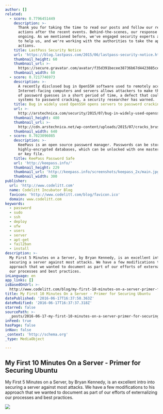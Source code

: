 ```yaml
---
author: []
related:
  - score: 0.7796451449
    description: >-
      Thank you for taking the time to read our posts and follow our recommended
      actions after the recent events. Behind-the-scenes, our response has been
      ongoing. As we mentioned before, we've engaged security experts and firms
      to help us, and we're working with the authorities to take the appropriate
      actions.
    title: LastPass Security Notice
    url: 'https://blog.lastpass.com/2015/06/lastpass-security-notice.html/'
    thumbnail_height: 60
    thumbnail_url: >-
      https://secure.gravatar.com/avatar/f35d391becee38736b67d4423885cea7?s=60&d=mm&r=pg
    thumbnail_width: 60
  - score: 0.7217746973
    description: >-
      A recently disclosed bug in OpenSSH software used to remotely access
      Internet-facing computers and servers allows attackers to make thousands
      of password guesses in a short period of time, a defect that could open
      systems to password cracking, a security researcher has warned.
    title: Bug in widely used OpenSSH opens servers to password cracking
    url: >-
      http://arstechnica.com/security/2015/07/bug-in-widely-used-openssh-opens-servers-to-password-cracking/
    thumbnail_height: 480
    thumbnail_url: >-
      http://cdn.arstechnica.net/wp-content/uploads/2015/07/cracks_brushes_by_miamoto-640x480.jpg
    thumbnail_width: 640
  - score: 0.7023096085
    description: >-
      KeePass is an open source password manager. Passwords can be stored in
      highly-encrypted databases, which can be unlocked with one master password
      or key file.
    title: KeePass Password Safe
    url: 'http://keepass.info/'
    thumbnail_height: 229
    thumbnail_url: 'http://keepass.info/screenshots/keepass_2x/main.jpg'
    thumbnail_width: 300
publisher:
  url: 'http://www.codelitt.com'
  name: Codelitt Incubator Blog
  favicon: 'http://www.codelitt.com/blog/favicon.ico'
  domain: www.codelitt.com
keywords:
  - password
  - sudo
  - ssh
  - deploy
  - ufw
  - users
  - server
  - apt-get
  - fail2ban
  - install
description: >-
  My First 5 Minutes on a Server, by Bryan Kennedy, is an excellent intro into
  securing a server against most attacks. We have a few modifications to his
  approach that we wanted to document as part of our efforts of externalizing
  our processes and best practices.
inLanguage: en
app_links: []
isBasedOnUrl: >-
  http://www.codelitt.com/blog/my-first-10-minutes-on-a-server-primer-for-securing-ubuntu/
title: My First 10 Minutes On a Server - Primer for Securing Ubuntu
datePublished: '2016-06-17T16:37:50.363Z'
dateModified: '2016-06-17T16:37:37.318Z'
starred: false
sourcePath: >-
  _posts/2016-06-17-my-first-10-minutes-on-a-server-primer-for-securing-ubuntu.md
inFeed: true
hasPage: false
inNav: false
_context: 'http://schema.org'
_type: MediaObject

---
```

<article style=""><h1>My First 10 Minutes On a Server - Primer for Securing Ubuntu</h1><p>My First 5 Minutes on a Server, by Bryan Kennedy, is an excellent intro into securing a server against most attacks. We have a few modifications to his approach that we wanted to document as part of our efforts of externalizing our processes and best practices.</p><img src="https://avatars1.githubusercontent.com/u/1087378?v=3&amp;s=200" /></article>